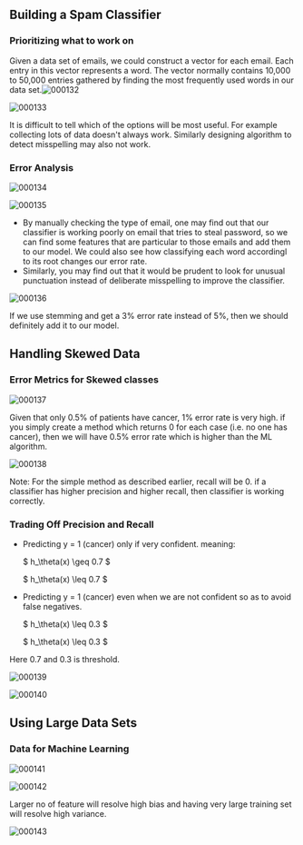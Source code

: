 ## Building a Spam Classifier

### Prioritizing what to work on 

Given a data set of emails, we could construct a vector for each email. Each entry in this vector represents a word. The vector normally contains 10,000 to 50,000 entries gathered by finding the most frequently used words in our data set.![000132](images/2020-10-16-000132.jpg)

![000133](images/2020-10-16-000133.jpg)

It is difficult to tell which of the options will be most useful. For example collecting lots of data doesn't always work. Similarly designing algorithm to detect misspelling may also not work.

### Error Analysis

![000134](images/2020-10-16-000134.jpg)

![000135](images/2020-10-16-000135.jpg)

- By manually checking the type of email, one may find out that our classifier is working poorly on email that tries to steal password, so we can find some features that are particular to those emails and add them to our model. We could also see how classifying each word accordingl to its root changes our error rate.
- Similarly, you may find out that it would be prudent to look for unusual punctuation instead of deliberate misspelling to improve the classifier.

![000136](images/2020-10-16-000136.jpg)

If we use stemming and get a 3% error rate instead of 5%, then we should definitely add it to our model. 

## Handling Skewed Data

### Error Metrics for Skewed classes

![000137](images/2020-10-16-000137.jpg)

Given that only 0.5% of patients have cancer, 1% error rate is very high. if you simply create a method which returns 0 for each case (i.e. no one has cancer), then we will have 0.5% error rate which is higher than the ML algorithm.

![000138](images/2020-10-16-000138.jpg)

Note: For the simple method as described earlier, recall will be 0. if a classifier has higher precision and higher recall, then classifier is working correctly.

### Trading Off Precision and Recall

- Predicting y = 1 (cancer) only if very confident. meaning:

  $ h_\theta(x) \geq 0.7 $

  $ h_\theta(x) \leq 0.7 $

- Predicting y = 1 (cancer) even when we are not confident so as to avoid false negatives.

  $ h_\theta(x) \leq 0.3 $

  $ h_\theta(x) \leq 0.3 $

Here 0.7 and 0.3 is threshold.

![000139](images\2020-10-16-000139.jpg)

![000140](images/2020-10-16-000140.jpg)

## Using Large Data Sets

### Data for Machine Learning

![000141](images/2020-10-16-000141.jpg)

![000142](images/2020-10-16-000142.jpg)

Larger no of feature will resolve high bias and having very large training set will resolve high variance.

![000143](images/2020-10-16-000143.jpg)

